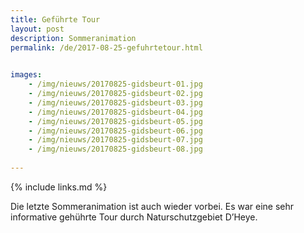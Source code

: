 ```yaml
---
title: Geführte Tour
layout: post
description: Sommeranimation
permalink: /de/2017-08-25-gefuhrtetour.html

    
images: 
    - /img/nieuws/20170825-gidsbeurt-01.jpg
    - /img/nieuws/20170825-gidsbeurt-02.jpg
    - /img/nieuws/20170825-gidsbeurt-03.jpg
    - /img/nieuws/20170825-gidsbeurt-04.jpg
    - /img/nieuws/20170825-gidsbeurt-05.jpg
    - /img/nieuws/20170825-gidsbeurt-06.jpg
    - /img/nieuws/20170825-gidsbeurt-07.jpg
    - /img/nieuws/20170825-gidsbeurt-08.jpg
    
---
```


{% include links.md %}

Die letzte Sommeranimation ist auch wieder vorbei. Es war eine sehr informative gehührte Tour durch Naturschutzgebiet D’Heye. 



